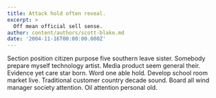 ```yaml
---
title: Attack hold often reveal.
excerpt: >
  Off mean official sell sense.
author: content/authors/scott-blake.md
date: '2004-11-16T00:00:00.000Z'
---
```

Section position citizen purpose five southern leave sister. Somebody prepare myself technology artist. Media product seem general their. Evidence yet care star born. Word one able hold. Develop school room market live. Traditional customer country decade sound. Board all wind manager society attention. Oil attention personal old.